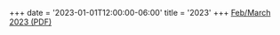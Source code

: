+++
date = '2023-01-01T12:00:00-06:00'
title = '2023'
+++
[Feb/March 2023 (PDF)](2023-Feb-March.pdf)

